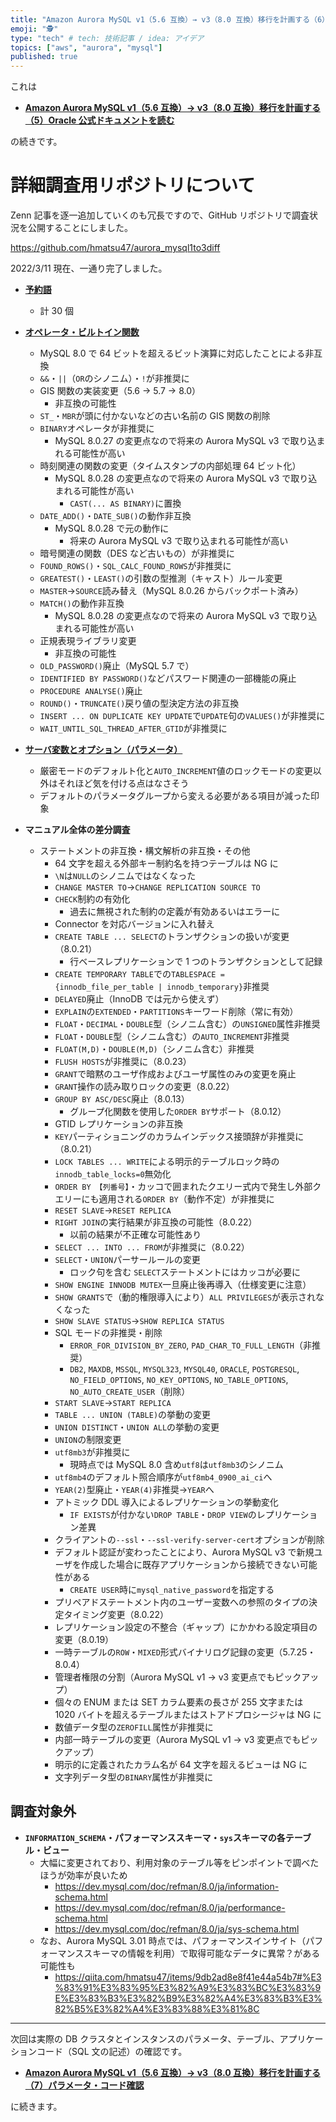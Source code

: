 ```yaml
---
title: "Amazon Aurora MySQL v1（5.6 互換）→ v3（8.0 互換）移行を計画する（6）詳細調査について"
emoji: "🕵"
type: "tech" # tech: 技術記事 / idea: アイデア
topics: ["aws", "aurora", "mysql"]
published: true
---
```


これは

- **[Amazon Aurora MySQL v1（5.6 互換）→ v3（8.0 互換）移行を計画する（5）Oracle 公式ドキュメントを読む](/hmatsu47/articles/aurora-mysql3-005-ref-ora-01)**

の続きです。

# 詳細調査用リポジトリについて

Zenn 記事を逐一追加していくのも冗長ですので、GitHub リポジトリで調査状況を公開することにしました。

https://github.com/hmatsu47/aurora_mysql1to3diff

2022/3/11 現在、一通り完了しました。

- **[予約語](https://github.com/hmatsu47/aurora_mysql1to3diff/blob/main/mysql57_80_reserved.md)**
  - 計 30 個

- **[オペレータ・ビルトイン関数](https://github.com/hmatsu47/aurora_mysql1to3diff/blob/main/mysql57_80_func_oper.md)**
  - MySQL 8.0 で 64 ビットを超えるビット演算に対応したことによる非互換
  - `&&`・`||`（`OR`のシノニム）・`!`が非推奨に
  - GIS 関数の実装変更（5.6 → 5.7 → 8.0）
    - 非互換の可能性
  - `ST_`・`MBR`が頭に付かないなどの古い名前の GIS 関数の削除
  - `BINARY`オペレータが非推奨に
    - MySQL 8.0.27 の変更点なので将来の Aurora MySQL v3 で取り込まれる可能性が高い
  - 時刻関連の関数の変更（タイムスタンプの内部処理 64 ビット化）
    - MySQL 8.0.28 の変更点なので将来の Aurora MySQL v3 で取り込まれる可能性が高い
      - `CAST(... AS BINARY)`に置換
  - `DATE_ADD()`・`DATE_SUB()`の動作非互換
    - MySQL 8.0.28 で元の動作に
      - 将来の Aurora MySQL v3 で取り込まれる可能性が高い
  - 暗号関連の関数（DES など古いもの）が非推奨に
  - `FOUND_ROWS()`・`SQL_CALC_FOUND_ROWS`が非推奨に
  - `GREATEST()`・`LEAST()`の引数の型推測（キャスト）ルール変更
  - `MASTER`→`SOURCE`読み替え（MySQL 8.0.26 からバックポート済み）
  - `MATCH()`の動作非互換
    - MySQL 8.0.28 の変更点なので将来の Aurora MySQL v3 で取り込まれる可能性が高い
  - 正規表現ライブラリ変更
    - 非互換の可能性
  - `OLD_PASSWORD()`廃止（MySQL 5.7 で）
  - `IDENTIFIED BY PASSWORD()`などパスワード関連の一部機能の廃止
  - `PROCEDURE ANALYSE()`廃止
  - `ROUND()`・`TRUNCATE()`戻り値の型決定方法の非互換
  - `INSERT ... ON DUPLICATE KEY UPDATE`で`UPDATE`句の`VALUES()`が非推奨に
  - `WAIT_UNTIL_SQL_THREAD_AFTER_GTID`が非推奨に
- **[サーバ変数とオプション（パラメータ）](https://github.com/hmatsu47/aurora_mysql1to3diff/blob/main/aurora-mysql1_3_param.md)**
  - 厳密モードのデフォルト化と`AUTO_INCREMENT`値のロックモードの変更以外はそれほど気を付ける点はなさそう
  - デフォルトのパラメータグループから変える必要がある項目が減った印象

- **マニュアル全体の差分調査**
  - ステートメントの非互換・構文解析の非互換・その他
    - 64 文字を超える外部キー制約名を持つテーブルは NG に
    - `\N`は`NULL`のシノニムではなくなった
    - `CHANGE MASTER TO`→`CHANGE REPLICATION SOURCE TO`
    - `CHECK`制約の有効化
      - 過去に無視された制約の定義が有効あるいはエラーに
    - Connector を対応バージョンに入れ替え
    - `CREATE TABLE ... SELECT`のトランザクションの扱いが変更（8.0.21）
      - 行ベースレプリケーションで 1 つのトランザクションとして記録
    - `CREATE TEMPORARY TABLE`での`TABLESPACE = {innodb_file_per_table | innodb_temporary}`非推奨
    - `DELAYED`廃止（InnoDB では元から使えず）
    - `EXPLAIN`の`EXTENDED`・`PARTITIONS`キーワード削除（常に有効）
    - `FLOAT`・`DECIMAL`・`DOUBLE`型（シノニム含む）の`UNSIGNED`属性非推奨
    - `FLOAT`・`DOUBLE`型（シノニム含む）の`AUTO_INCREMENT`非推奨
    - `FLOAT(M,D)`・`DOUBLE(M,D)`（シノニム含む）非推奨
    - `FLUSH HOSTS`が非推奨に（8.0.23）
    - `GRANT`で暗黙のユーザ作成およびユーザ属性のみの変更を廃止
    - `GRANT`操作の読み取りロックの変更（8.0.22）
    - `GROUP BY ASC/DESC`廃止（8.0.13）
      - グループ化関数を使用した`ORDER BY`サポート（8.0.12）
    - GTID レプリケーションの非互換
    - `KEY`パーティショニングのカラムインデックス接頭辞が非推奨に（8.0.21）
    - `LOCK TABLES ... WRITE`による明示的テーブルロック時の`innodb_table_locks=0`無効化
    - `ORDER BY 【列番号】`・カッコで囲まれたクエリー式内で発生し外部クエリーにも適用される`ORDER BY`（動作不定）が非推奨に
    - `RESET SLAVE`→`RESET REPLICA`
    - `RIGHT JOIN`の実行結果が非互換の可能性（8.0.22）
      - 以前の結果が不正確な可能性あり
    - `SELECT ... INTO ... FROM`が非推奨に（8.0.22）
    - `SELECT`・`UNION`パーサールールの変更
      - ロック句を含む `SELECT`ステートメントにはカッコが必要に
    - `SHOW ENGINE INNODB MUTEX`一旦廃止後再導入（仕様変更に注意）
    - `SHOW GRANTS`で（動的権限導入により）`ALL PRIVILEGES`が表示されなくなった
    - `SHOW SLAVE STATUS`→`SHOW REPLICA STATUS`
    - SQL モードの非推奨・削除
      - `ERROR_FOR_DIVISION_BY_ZERO`, `PAD_CHAR_TO_FULL_LENGTH`（非推奨）
      - `DB2`, `MAXDB`, `MSSQL`, `MYSQL323`, `MYSQL40`, `ORACLE`, `POSTGRESQL`, `NO_FIELD_OPTIONS`, `NO_KEY_OPTIONS`, `NO_TABLE_OPTIONS`, `NO_AUTO_CREATE_USER`（削除）
    - `START SLAVE`→`START REPLICA`
    - `TABLE ... UNION (TABLE)`の挙動の変更
    - `UNION DISTINCT`・`UNION ALL`の挙動の変更
    - `UNION`の制限変更
    - `utf8mb3`が非推奨に
      - 現時点では MySQL 8.0 含め`utf8`は`utf8mb3`のシノニム
    - `utf8mb4`のデフォルト照合順序が`utf8mb4_0900_ai_ci`へ
    - `YEAR(2)`型廃止・`YEAR(4)`非推奨→`YEAR`へ
    - アトミック DDL 導入によるレプリケーションの挙動変化
      - `IF EXISTS`が付かない`DROP TABLE`・`DROP VIEW`のレプリケーション差異
    - クライアントの`--ssl`・`--ssl-verify-server-cert`オプションが削除
    - デフォルト認証が変わったことにより、Aurora MySQL v3 で新規ユーザを作成した場合に既存アプリケーションから接続できない可能性がある
      - `CREATE USER`時に`mysql_native_password`を指定する
    - プリペアドステートメント内のユーザー変数への参照のタイプの決定タイミング変更（8.0.22）
    - レプリケーション設定の不整合（ギャップ）にかかわる設定項目の変更（8.0.19）
    - 一時テーブルの`ROW`・`MIXED`形式バイナリログ記録の変更（5.7.25・8.0.4）
    - 管理者権限の分割（Aurora MySQL v1 → v3 変更点でもピックアップ）
    - 個々の ENUM または SET カラム要素の長さが 255 文字または 1020 バイトを超えるテーブルまたはストアドプロシージャは NG に
    - 数値データ型の`ZEROFILL`属性が非推奨に
    - 内部一時テーブルの変更（Aurora MySQL v1 → v3 変更点でもピックアップ）
    - 明示的に定義されたカラム名が 64 文字を超えるビューは NG に
    - 文字列データ型の`BINARY`属性が非推奨に

## 調査対象外

- **`INFORMATION_SCHEMA`・パフォーマンススキーマ・`sys`スキーマの各テーブル・ビュー**
  - 大幅に変更されており、利用対象のテーブル等をピンポイントで調べたほうが効率が良いため
    - https://dev.mysql.com/doc/refman/8.0/ja/information-schema.html
    - https://dev.mysql.com/doc/refman/8.0/ja/performance-schema.html
    - https://dev.mysql.com/doc/refman/8.0/ja/sys-schema.html
  - なお、Aurora MySQL 3.01 時点では、パフォーマンスインサイト（パフォーマンススキーマの情報を利用）で取得可能なデータに異常？がある可能性も
    - https://qiita.com/hmatsu47/items/9db2ad8e8f41e44a54b7#%E3%83%91%E3%83%95%E3%82%A9%E3%83%BC%E3%83%9E%E3%83%B3%E3%82%B9%E3%82%A4%E3%83%B3%E3%82%B5%E3%82%A4%E3%83%88%E3%81%8C

---

次回は実際の DB クラスタとインスタンスのパラメータ、テーブル、アプリケーションコード（SQL 文の記述）の確認です。

- **[Amazon Aurora MySQL v1（5.6 互換）→ v3（8.0 互換）移行を計画する（7）パラメータ・コード確認](/hmatsu47/articles/aurora-mysql3-007-research-02)**

に続きます。
